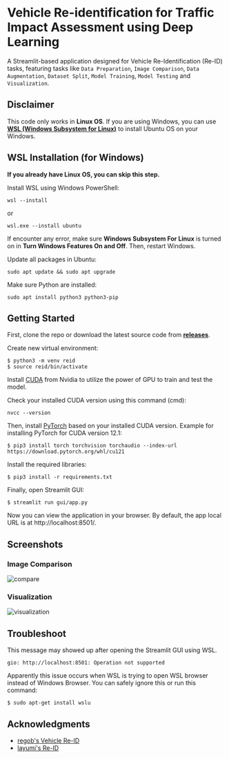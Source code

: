 # Vehicle Re-identification for Traffic Impact Assessment using Deep Learning

A Streamlit-based application designed for Vehicle Re-Identification (Re-ID) tasks, featuring tasks like `Data Preparation`, `Image Comparison`, `Data Augmentation`, `Dataset Split`, `Model Training`, `Model Testing` and `Visualization`.

## Disclaimer

This code only works in **Linux OS**. If you are using Windows, you can use [**WSL (Windows Subsystem for Linux)**](https://learn.microsoft.com/en-us/windows/wsl/install) to install Ubuntu OS on your Windows.

## WSL Installation (for Windows)
**If you already have Linux OS, you can skip this step.**

Install WSL using Windows PowerShell:
```
wsl --install
```

or
```
wsl.exe --install ubuntu
```

If encounter any error, make sure **Windows Subsystem For Linux** is turned on in **Turn Windows Features On and Off**. Then, restart Windows.

Update all packages in Ubuntu:
```
sudo apt update && sudo apt upgrade
```

Make sure Python are installed:
```
sudo apt install python3 python3-pip
```

## Getting Started
First, clone the repo or download the latest source code from [**releases**](https://github.com/yumiian/vehicle-reid/releases).

Create new virtual environment:
```
$ python3 -m venv reid
$ source reid/bin/activate
```

Install [CUDA](https://developer.nvidia.com/cuda-downloads) from Nvidia to utilize the power of GPU to train and test the model. 

Check your installed CUDA version using this command (cmd):
```
nvcc --version
```

Then, install [PyTorch](https://pytorch.org/get-started/locally/) based on your installed CUDA version. Example for installing PyTorch for CUDA version 12.1:
```
$ pip3 install torch torchvision torchaudio --index-url https://download.pytorch.org/whl/cu121
```

Install the required libraries:
```
$ pip3 install -r requirements.txt
```

Finally, open Streamlit GUI:
```
$ streamlit run gui/app.py
```

Now you can view the application in your browser. By default, the app local URL is at http://localhost:8501/.

## Screenshots

### Image Comparison
![compare](https://images2.imgbox.com/96/4a/njnxvpFR_o.png)

### Visualization
![visualization](https://images2.imgbox.com/70/f9/FHVmFYlX_o.png)

## Troubleshoot
This message may showed up after opening the Streamlit GUI using WSL. 

`gio: http://localhost:8501: Operation not supported`

Apparently this issue occurs when WSL is trying to open WSL browser instead of Windows Browser. You can safely ignore this or run this command:

```
$ sudo apt-get install wslu
```

## Acknowledgments

* [regob's Vehicle Re-ID](https://github.com/regob/vehicle_reid)
* [layumi's Re-ID](https://github.com/layumi/Person_reID_baseline_pytorch)

